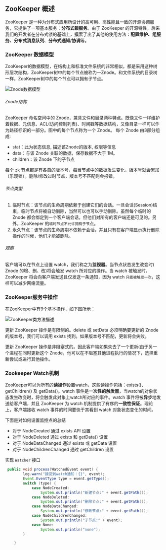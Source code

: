 ## **ZooKeeper 概述**

ZooKeeper 是一种为分布式应用所设计的高可用、高性能且一致的开源协调服务，它提供了一项基本服务：**分布式锁服务**。由于 ZooKeeper 的开源特性，后来我们的开发者在分布式锁的基础上，摸索了出了其他的使用方法：**配置维护、组服务、分布式消息队列**、**分布式通知/协调**等。



### **ZooKeeper 数据模型**

ZooKeeper的数据模型，在结构上和标准文件系统的非常相似，都是采用这种树形层次结构，ZooKeeper树中的每个节点被称为—Znode。和文件系统的目录树一样，ZooKeeper树中的每个节点可以拥有子节点。

![Znode数据模型](F:\hexo\vuepress\docs\.vuepress\picBak\1559107255964.png)

###### Znode结构

ZooKeeper 命名空间中的 Znode，兼具文件和目录两种特点。既像文件一样维护着数据、元信息、ACL(访问控制列表)、时间戳等数据结构，又像目录一样可以作为路径标识的一部分。图中的每个节点称为一个 Znode。 每个 Znode 由3部分组成:

* stat：此为状态信息, 描述该Znode的版本, 权限等信息
* data：与该 Znode 关联的数据，保存数据不大于 1M。
* children：该 Znode 下的子节点

每个 zk 节点都是有各自的版本号，每当节点中的数据发生变化，版本号就会累加（乐观锁）。删除/修改过时节点，版本号不匹配则会报错。

###### 节点类型

1. 临时节点：该节点的生命周期依赖于创建它们的会话。一旦会话(Session)结束，临时节点将被自动删除，当然可以也可以手动删除。虽然每个临时的 Znode 都会绑定到一个客户端会话，但他们对所有的客户端还是可见的。另外，ZooKeeper 的`临时节点不允许拥有子节`点。
2. 永久节点：该节点的生命周期不依赖于会话，并且只有在客户端显示执行删除操作的时候，他们才能被删除。

###### 观察

客户端可以在节点上设置 watch，我们称之为**监视器**。当节点状态发生改变时( Znode 的增、删、改)将会触发  watch 所对应的操作。当 watch 被触发时，ZooKeeper 将会向客户端发送且仅发送一条通知，因为 watch `只能被触发一次`，这样可以减少网络流量。



### **ZooKeeper服务中操作**

在ZooKeeper中有9个基本操作，如下图所示：

![ZooKeeper类方法描述](F:\hexo\vuepress\docs\.vuepress\picBak\301534572468352.png)

更新 ZooKeeper 操作是有限制的。delete 或 setData 必须明确要更新的 Znode 的版本号，我们可以调用 exists 找到。如果版本号不匹配，更新将会失败。

更新 ZooKeeper 操作是非阻塞式的。因此客户端如果失去了一个更新(由于另一个进程在同时更新这个 Znode，他可以在不阻塞其他进程执行的情况下，选择重新尝试或进行其他操作。

### **Zookeeper Watch机制**

ZooKeeper可以为所有的**读操作**设置watch，这些读操作包括：exists()、getChildren() 及 getData()。watch 事件是**一次性的触发器**，当watch的对象状态发生改变时，将会触发此对象上watch所对应的事件。watch 事件将被**异步**地发送给客户端，并且 ZooKeeper 为 watch 机制提供了有序的**一致性保证**。理论上，客户端接收 watch 事件的时间要快于其看到 watch 对象状态变化的时间。

下面是对如何设置监控点的总结 
- 对于 NodeCreated 通过 exists API 设置 
- 对于 NodeDeleted 通过 exists 和 getData() 设置 
- 对于 NodeDataChanged 通过 exists 或 getData 设置 
- 对于 NodeChildrenChanged 通过 getChildren 设置

实现 `Watcher` 接口

```java
 public void process(WatchedEvent event) {
        log.warn("接受到watch通知：{}", event);
        Event.EventType type = event.getType();
        switch (type) {
            case NodeCreated:
                System.out.println("新建节点:" + event.getPath());
            case NodeDeleted:
                System.out.println("删除节点:" + event.getPath());
            case NodeDataChanged:
                System.out.println("修改节点:" + event.getPath());
            case NodeChildrenChanged:
                System.out.println("子节点:" + event);
            case None:
                System.out.println("none");
        }

    }
```